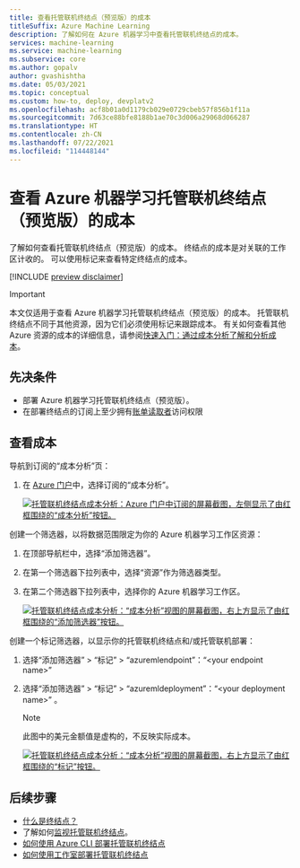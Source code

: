 ```yaml
---
title: 查看托管联机终结点（预览版）的成本
titleSuffix: Azure Machine Learning
description: 了解如何在 Azure 机器学习中查看托管联机终结点的成本。
services: machine-learning
ms.service: machine-learning
ms.subservice: core
ms.author: gopalv
author: gvashishtha
ms.date: 05/03/2021
ms.topic: conceptual
ms.custom: how-to, deploy, devplatv2
ms.openlocfilehash: acf8b01a0d1179cb029e0729cbeb57f856b1f11a
ms.sourcegitcommit: 7d63ce88bfe8188b1ae70c3d006a29068d066287
ms.translationtype: HT
ms.contentlocale: zh-CN
ms.lasthandoff: 07/22/2021
ms.locfileid: "114448144"
---
```

# <a name="view-costs-for-an-azure-machine-learning-managed-online-endpoint-preview"></a>查看 Azure 机器学习托管联机终结点（预览版）的成本

了解如何查看托管联机终结点（预览版）的成本。 终结点的成本是对关联的工作区计收的。 可以使用标记来查看特定终结点的成本。

[!INCLUDE [preview disclaimer](../../includes/machine-learning-preview-generic-disclaimer.md)]

> [!IMPORTANT]
> 本文仅适用于查看 Azure 机器学习托管联机终结点（预览版）的成本。 托管联机终结点不同于其他资源，因为它们必须使用标记来跟踪成本。 有关如何查看其他 Azure 资源的成本的详细信息，请参阅[快速入门：通过成本分析了解和分析成本](../cost-management-billing/costs/quick-acm-cost-analysis.md)。

## <a name="prerequisites"></a>先决条件

- 部署 Azure 机器学习托管联机终结点（预览版）。
- 在部署终结点的订阅上至少拥有[账单读取者](../role-based-access-control/role-assignments-portal.md)访问权限

## <a name="view-costs"></a>查看成本

导航到订阅的“成本分析”页：

1. 在 [Azure 门户](https://portal.azure.com)中，选择订阅的“成本分析”。

    [![托管联机终结点成本分析：Azure 门户中订阅的屏幕截图，左侧显示了由红框围绕的“成本分析”按钮。](./media/how-to-view-online-endpoints-costs/online-endpoints-cost-analysis.png)](./media/how-to-view-online-endpoints-costs/online-endpoints-cost-analysis.png#lightbox)

创建一个筛选器，以将数据范围限定为你的 Azure 机器学习工作区资源：

1. 在顶部导航栏中，选择“添加筛选器”。

1. 在第一个筛选器下拉列表中，选择“资源”作为筛选器类型。

1. 在第二个筛选器下拉列表中，选择你的 Azure 机器学习工作区。

    [![托管联机终结点成本分析：“成本分析”视图的屏幕截图，右上方显示了由红框围绕的“添加筛选器”按钮。](./media/how-to-view-online-endpoints-costs/online-endpoints-cost-analysis-add-filter.png)](./media/how-to-view-online-endpoints-costs/online-endpoints-cost-analysis-add-filter.png#lightbox)

创建一个标记筛选器，以显示你的托管联机终结点和/或托管联机部署：
1. 选择“添加筛选器” > “标记” > “azuremlendpoint”：“\<your endpoint name>”   
1. 选择“添加筛选器” > “标记” > “azuremldeployment”：“\<your deployment name>”  。

    > [!NOTE]
    > 此图中的美元金额值是虚构的，不反映实际成本。

    [![托管联机终结点成本分析：“成本分析”视图的屏幕截图，右上方显示了由红框围绕的“标记”按钮。](./media/how-to-view-online-endpoints-costs/online-endpoints-cost-analysis-select-endpoint-deployment.png)](./media/how-to-view-online-endpoints-costs/online-endpoints-cost-analysis-select-endpoint-deployment.png#lightbox)

## <a name="next-steps"></a>后续步骤
- [什么是终结点？](concept-endpoints.md)
- 了解如何[监视托管联机终结点](./how-to-monitor-online-endpoints.md)。
- [如何使用 Azure CLI 部署托管联机终结点](how-to-deploy-managed-online-endpoints.md)
- [如何使用工作室部署托管联机终结点](how-to-use-managed-online-endpoint-studio.md)